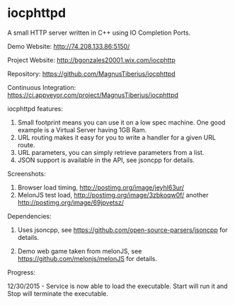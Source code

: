 # iocphttpd
A small HTTP server written in C++ using IO Completion Ports.

Demo Website:
http://74.208.133.86:5150/

Project Website:
http://bgonzales20001.wix.com/iocphttp

Repository:
https://github.com/MagnusTiberius/iocphttpd

Continuous Integration:
https://ci.appveyor.com/project/MagnusTiberius/iocphttpd

iocphttpd features:

1.  Small footprint means you can use it on a low spec machine. One good example is a Virtual Server having 1GB Ram.
2.  URL routing makes it easy for you to write a handler for a given URL route.
3.  URL parameters, you can simply retrieve parameters from a list.
4.  JSON support is available in the API, see jsoncpp for details.


Screenshots:

1.  Browser load timing, http://postimg.org/image/jeyhl63ur/
2.  MelonJS test load, http://postimg.org/image/3zbkoqw0f/  another http://postimg.org/image/69jpvetsz/

Dependencies:

1) Uses jsoncpp, see https://github.com/open-source-parsers/jsoncpp for details.

2) Demo web game taken from melonJS, see https://github.com/melonjs/melonJS for details.

Progress:

12/30/2015 - Service is now able to load the executable. Start will run it and Stop will terminate the executable.
